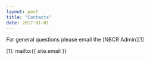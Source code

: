 ```yaml
---
layout: post
title: "Contacts"
date: 2017-01-01
---
```


For general questions please email the [NBCR Admin][1]

[1]: mailto:{{ site.email }}

